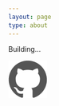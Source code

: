 ```yaml
---
layout: page
type: about
---
```


Building...

[![github](/assets/images/github.png)](https://github.com/alias-son)